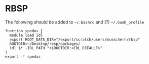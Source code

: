 # RBSP

The following should be added to `~/.bashrc` and (?) `~/.bash_profile`

    function spedas {
      module load idl
      export ROOT_DATA_DIR="/export/scratch/users/mceachern/rbsp"
      ROOTDIR=~/Desktop/rbsp/packages/
      idl $* -IDL_PATH "+$ROOTDIR:<IDL_DEFAULT>"
    }
    export -f spedas
